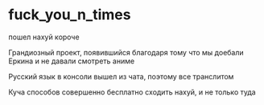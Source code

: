 # fuck_you_n_times
пошел нахуй короче

Грандиозный проект, появившийся благодаря тому что мы доебали Еркина и не давали смотреть аниме

Русский язык в консоли вышел из чата, поэтому все транслитом

Куча способов совершенно бесплатно сходить нахуй, и не только туда
